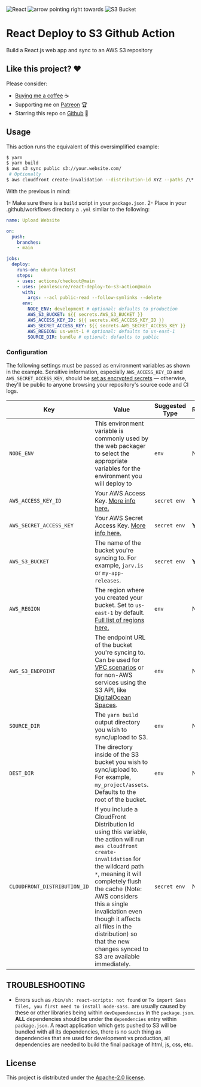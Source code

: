 ![React](https://assets.jeanlescure.io/eooifcELx.svg)
![arrow pointing right towards](https://assets.jeanlescure.io/eZA9H5.svg)
![S3 Bucket](https://assets.jeanlescure.io/bJ4s8H8n.svg)

# React Deploy to S3 Github Action

Build a React.js web app and sync to an AWS S3 repository

## Like this project? ❤️

Please consider:

- [Buying me a coffee](https://www.buymeacoffee.com/jeanlescure) ☕
- Supporting me on [Patreon](https://www.patreon.com/jeanlescure) 🏆
- Starring this repo on [Github](https://github.com/jeanlescure/react-deploy-to-s3-action) 🌟

## Usage

This action runs the equivalent of this oversimplified example:

```sh
$ yarn
$ yarn build
$ aws s3 sync public s3://your.website.com/
 # Optionally
$ aws cloudfront create-invalidation --distribution-id XYZ --paths /\*
```

With the previous in mind:

1- Make sure there is a `build` script in your `package.json`.
2- Place in your .github/workflows directory a `.yml` similar to the following:

```yml
name: Upload Website

on:
  push:
    branches:
    - main

jobs:
  deploy:
    runs-on: ubuntu-latest
    steps:
    - uses: actions/checkout@main
    - uses: jeanlescure/react-deploy-to-s3-action@main
      with:
        args: --acl public-read --follow-symlinks --delete
      env:
        NODE_ENV: development # optional: defaults to production
        AWS_S3_BUCKET: ${{ secrets.AWS_S3_BUCKET }}
        AWS_ACCESS_KEY_ID: ${{ secrets.AWS_ACCESS_KEY_ID }}
        AWS_SECRET_ACCESS_KEY: ${{ secrets.AWS_SECRET_ACCESS_KEY }}
        AWS_REGION: us-west-1 # optional: defaults to us-east-1
        SOURCE_DIR: bundle # optional: defaults to public
```

### Configuration

The following settings must be passed as environment variables as shown in the example.
Sensitive information, especially `AWS_ACCESS_KEY_ID` and `AWS_SECRET_ACCESS_KEY`, should be
[set as encrypted secrets](https://help.github.com/en/articles/virtual-environments-for-github-actions#creating-and-using-secrets-encrypted-variables) — otherwise, they'll be public to anyone browsing your repository's source code and CI logs.

| Key | Value | Suggested Type | Required | Default |
| ------------- | ------------- | ------------- | ------------- | ------------- |
| `NODE_ENV` | This environment variable is commonly used by the web packager to select the appropriate variables for the environment you will deploy to | `env` | No | `production` |
| `AWS_ACCESS_KEY_ID` | Your AWS Access Key. [More info here.](https://docs.aws.amazon.com/general/latest/gr/managing-aws-access-keys.html) | `secret env` | **Yes** | N/A |
| `AWS_SECRET_ACCESS_KEY` | Your AWS Secret Access Key. [More info here.](https://docs.aws.amazon.com/general/latest/gr/managing-aws-access-keys.html) | `secret env` | **Yes** | N/A |
| `AWS_S3_BUCKET` | The name of the bucket you're syncing to. For example, `jarv.is` or `my-app-releases`. | `secret env` | **Yes** | N/A |
| `AWS_REGION` | The region where you created your bucket. Set to `us-east-1` by default. [Full list of regions here.](https://docs.aws.amazon.com/AWSEC2/latest/UserGuide/using-regions-availability-zones.html#concepts-available-regions) | `env` | No | `us-east-1` |
| `AWS_S3_ENDPOINT` | The endpoint URL of the bucket you're syncing to. Can be used for [VPC scenarios](https://aws.amazon.com/blogs/aws/new-vpc-endpoint-for-amazon-s3/) or for non-AWS services using the S3 API, like [DigitalOcean Spaces](https://www.digitalocean.com/community/tools/adapting-an-existing-aws-s3-application-to-digitalocean-spaces). | `env` | No | Automatic (`s3.amazonaws.com` or AWS's region-specific equivalent) |
| `SOURCE_DIR` | The `yarn build` output directory you wish to sync/upload to S3. | `env` | No | `public` |
| `DEST_DIR` | The directory inside of the S3 bucket you wish to sync/upload to. For example, `my_project/assets`. Defaults to the root of the bucket. | `env` | No | `/` (root of bucket) |
| `CLOUDFRONT_DISTRIBUTION_ID` | If you include a CloudFront Distribution Id using this variable, the action will run `aws cloudfront create-invalidation` for the wildcard path `*`, meaning it will completely flush the cache (Note: AWS considers this a single invalidation even though it affects all files in the distribution) so that the new changes synced to S3 are available immediately. | `secret env` | No | N/A |

## TROUBLESHOOTING

- Errors such as `/bin/sh: react-scripts: not found` or `To import Sass files, you first need to install node-sass.` are usually caused by these or other libraries being within `devDependencies` in the `package.json`. **ALL** dependencies should be under the `dependencies` entry within `package.json`. A react application which gets pushed to S3 will be bundled with all its dependencies, there is no such thing as dependencies that are used for development vs production, all dependencies are needed to build the final package of html, js, css, etc.

## License

This project is distributed under the [Apache-2.0 license](LICENSE.md).
